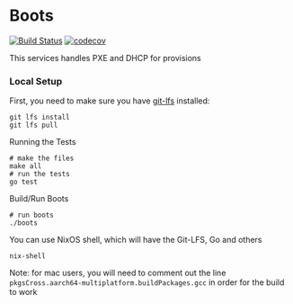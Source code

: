 # Boots
[![Build Status][boots_ci_status]][boots_ci]
[![codecov](https://codecov.io/gh/packethost/boots/branch/master/graph/badge.svg?token=JH41dqSgYI)](https://codecov.io/gh/packethost/boots)

This services handles PXE and DHCP for provisions

### Local Setup

First, you need to make sure you have [git-lfs](https://git-lfs.github.com/) installed:

```
git lfs install
git lfs pull
```

Running the Tests
```
# make the files
make all
# run the tests
go test
```

Build/Run Boots
```
# run boots
./boots
```

You can use NixOS shell, which will have the Git-LFS, Go and others

`nix-shell`

Note: for mac users, you will need to comment out the line `pkgsCross.aarch64-multiplatform.buildPackages.gcc` in order for the build to work

[boots_ci]: https://drone.packet.net/packethost/boots
[boots_ci_status]: https://drone.packet.net/api/badges/packethost/boots/status.svg
